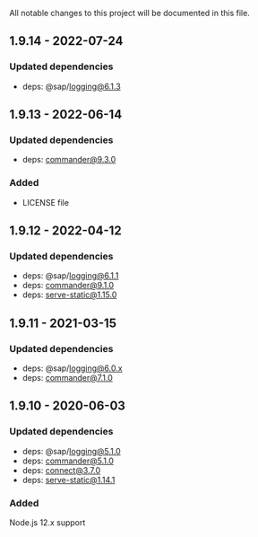 All notable changes to this project will be documented in this file.

## 1.9.14 - 2022-07-24
### Updated dependencies
 - deps: @sap/logging@6.1.3

## 1.9.13 - 2022-06-14
### Updated dependencies
 - deps: commander@9.3.0
 ### Added
 - LICENSE file

## 1.9.12 - 2022-04-12
### Updated dependencies
 - deps: @sap/logging@6.1.1
 - deps: commander@9.1.0
 - deps: serve-static@1.15.0

## 1.9.11 - 2021-03-15
### Updated dependencies
 - deps: @sap/logging@6.0.x
 - deps: commander@7.1.0


## 1.9.10 - 2020-06-03
### Updated dependencies
 - deps: @sap/logging@5.1.0
 - deps: commander@5.1.0
 - deps: connect@3.7.0
 - deps: serve-static@1.14.1
 ### Added
 Node.js 12.x support
